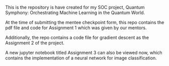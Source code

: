 This is the repository is have created for my SOC project, Quantum Symphony: Orchestrating Machine Learning in the Quantum World.

At the time of submitting the mentee checkpoint form, this repo contains the pdf file and code for Assignment 1 which was given by our mentors. 

Additionally, the repo contains a code file for gradient descent as the Assignment 2 of the project.

A new jupyter notebook titled Assignment 3 can also be viewed now, which contains the implementation of a neural network for image classification.
